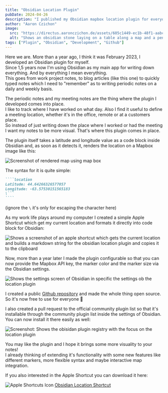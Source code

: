 ```yaml
---
title: "Obsidian Location Plugin"
pubDate: 2024-04-26
description: "I published my Obsidian mapbox location plugin for everyone. Now available in the Obsidian community plugins."
author: "Aaron Czichon"
image:
  src: "https://directus.aaronczichon.de/assets/605c1449-ec1b-48f1-aabc-211487871805.png?quality=70&width=1000"
  alt: "Shows an obsidian stone laying on a table along a map and a pen on paper"
tags: ["Plugin", "Obsidian", "Development", "Github"]
---
```


Here we are. More than a year ago, I think it was February 2023, I developed an Obsidian plugin for myself.  
Since 1,5 years now I'm using Obsidian as my main app for writing down everything. And by everything I mean everything.  
This goes from work project notes, to blog articles (like this one) to quickly typed notes which I need to "remember" as to writing periodic notes on a daily and weekly basis.

The periodic notes and my meeting notes are the thing where the plugin I developed comes into place.  
I like to track where I have worked on what day. Also I find it useful to define a meeting location, whether it's in the office, remote or at a customers place.  
So instead of just writing down the place where I worked or had the meeting I want my notes to be more visual. That's where this plugin comes in place.

The plugin itself takes a latitude and longitude value as a code block inside Obsidian and, as soon as it detects it, renders the location on a Mapbox image like this:

![Screenshot of rendered map using map box](https://directus.aaronczichon.de/assets/870c7b67-9332-4c13-9fbd-5af6631faf42.png)

The syntax for it is quite simple:

`````markdown
````location
Latitude: 44.64266326577057
Longitude: -63.57530151565183
\```
````
`````

(ignore the `\` it's only for escaping the character here)

As my work life plays around my computer I created a simple Apple Shortcut which get my current location and formats it directly into code block for Obsidian:

![Shows a screenshot of an apple shortcut which gets the current location and builds a markdown string for the obsidian location plugin and copies it to the clipboard](https://directus.aaronczichon.de/assets/179eddd5-d6d7-4d45-9ce8-baa9e197cf06.png)

Now, more than a year later I made the plugin configurable so that you can now provide the Mapbox API key, the marker color and the marker size via the Obsidian settings.

![Shows the settings screen of Obsidian in specific the settings ob the location plugin](https://directus.aaronczichon.de/assets/7854f8f8-f96f-48f6-a3b3-e0eeb82f27d2.png)

I created a public [Github repository](https://github.com/aaronczichon/obisidian-location-plugin) and made the whole thing open source. So it's now free to use for everyone 🎉

I also created a pull request to the official community plugin list so that it's installable through the community plugin list inside the settings of Obsidian. You can now install it there easily as well:

![Screenshot: Shows the obisidan plugin registry with the focus on the location plugin](https://directus.aaronczichon.de/assets/eadb219f-3cd2-454a-8dc4-047a52841c7b.png)

You may like the plugin and I hope it brings some more visuality to your notes!  
I already thinking of extending it's functionality with some new features like different markers, more flexible syntax and maybe interactive map integration.

If you also interested in the Apple Shortcut you can download it here:

<div class="inline-icon">

![Apple Shortcuts Icon](https://directus.aaronczichon.de/assets/23f8cc21-af0e-45f8-a63a-2da8a2a93475.svg) [Obsidian Location Shortcut](https://www.icloud.com/shortcuts/beacd0d4265d4dbeace00e5639ad76d4)

</div>

